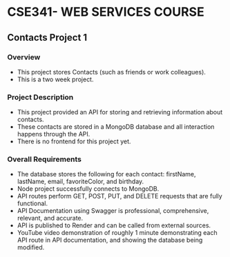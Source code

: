 # CSE341- WEB SERVICES COURSE
## Contacts Project 1
### Overview
- This project stores Contacts (such as friends or work colleagues).
- This is a two week project.

### Project Description
- This project provided an API for storing and retrieving information about contacts.
- These contacts are stored in a MongoDB database and all interaction happens through the API.
- There is no frontend for this project yet.
  
### Overall Requirements
- The database stores the following for each contact: firstName, lastName, email, favoriteColor, and birthday.
- Node project successfully connects to MongoDB.
- API routes perform GET, POST, PUT, and DELETE requests that are fully functional.
- API Documentation using Swagger is professional, comprehensive, relevant, and accurate.
- API is published to Render and can be called from external sources.
- YouTube video demonstration of roughly 1 minute demonstrating each API route in API documentation, and showing the database being modified.
